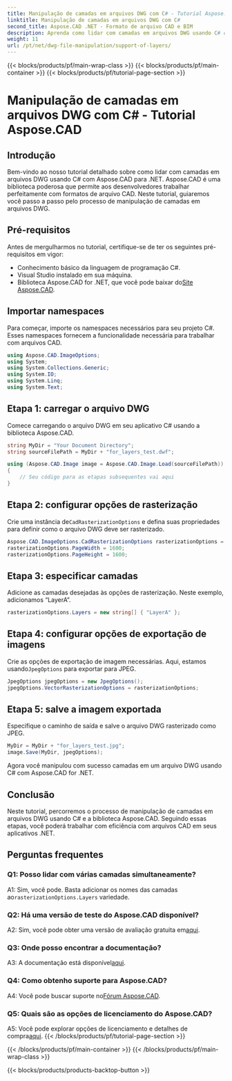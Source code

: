 ```yaml
---
title: Manipulação de camadas em arquivos DWG com C# - Tutorial Aspose.CAD
linktitle: Manipulação de camadas em arquivos DWG com C#
second_title: Aspose.CAD .NET - Formato de arquivo CAD e BIM
description: Aprenda como lidar com camadas em arquivos DWG usando C# com Aspose.CAD for .NET. Guia passo a passo para manipulação eficiente de arquivos CAD.
weight: 11
url: /pt/net/dwg-file-manipulation/support-of-layers/
---
```


{{< blocks/products/pf/main-wrap-class >}}
{{< blocks/products/pf/main-container >}}
{{< blocks/products/pf/tutorial-page-section >}}

# Manipulação de camadas em arquivos DWG com C# - Tutorial Aspose.CAD

## Introdução

Bem-vindo ao nosso tutorial detalhado sobre como lidar com camadas em arquivos DWG usando C# com Aspose.CAD para .NET. Aspose.CAD é uma biblioteca poderosa que permite aos desenvolvedores trabalhar perfeitamente com formatos de arquivo CAD. Neste tutorial, guiaremos você passo a passo pelo processo de manipulação de camadas em arquivos DWG.

## Pré-requisitos

Antes de mergulharmos no tutorial, certifique-se de ter os seguintes pré-requisitos em vigor:

- Conhecimento básico da linguagem de programação C#.
- Visual Studio instalado em sua máquina.
-  Biblioteca Aspose.CAD for .NET, que você pode baixar do[Site Aspose.CAD](https://releases.aspose.com/cad/net/).

## Importar namespaces

Para começar, importe os namespaces necessários para seu projeto C#. Esses namespaces fornecem a funcionalidade necessária para trabalhar com arquivos CAD.

```csharp
using Aspose.CAD.ImageOptions;
using System;
using System.Collections.Generic;
using System.IO;
using System.Linq;
using System.Text;
```

## Etapa 1: carregar o arquivo DWG

Comece carregando o arquivo DWG em seu aplicativo C# usando a biblioteca Aspose.CAD.

```csharp
string MyDir = "Your Document Directory";
string sourceFilePath = MyDir + "for_layers_test.dwf";

using (Aspose.CAD.Image image = Aspose.CAD.Image.Load(sourceFilePath))
{
    // Seu código para as etapas subsequentes vai aqui
}
```

## Etapa 2: configurar opções de rasterização

 Crie uma instância de`CadRasterizationOptions` e defina suas propriedades para definir como o arquivo DWG deve ser rasterizado.

```csharp
Aspose.CAD.ImageOptions.CadRasterizationOptions rasterizationOptions = new Aspose.CAD.ImageOptions.CadRasterizationOptions();
rasterizationOptions.PageWidth = 1600;
rasterizationOptions.PageHeight = 1600;
```

## Etapa 3: especificar camadas

Adicione as camadas desejadas às opções de rasterização. Neste exemplo, adicionamos “LayerA”.

```csharp
rasterizationOptions.Layers = new string[] { "LayerA" };
```

## Etapa 4: configurar opções de exportação de imagens

 Crie as opções de exportação de imagem necessárias. Aqui, estamos usando`JpegOptions` para exportar para JPEG.

```csharp
JpegOptions jpegOptions = new JpegOptions();
jpegOptions.VectorRasterizationOptions = rasterizationOptions;
```

## Etapa 5: salve a imagem exportada

Especifique o caminho de saída e salve o arquivo DWG rasterizado como JPEG.

```csharp
MyDir = MyDir + "for_layers_test.jpg";
image.Save(MyDir, jpegOptions);
```

Agora você manipulou com sucesso camadas em um arquivo DWG usando C# com Aspose.CAD for .NET.

## Conclusão

Neste tutorial, percorremos o processo de manipulação de camadas em arquivos DWG usando C# e a biblioteca Aspose.CAD. Seguindo essas etapas, você poderá trabalhar com eficiência com arquivos CAD em seus aplicativos .NET.

## Perguntas frequentes

### Q1: Posso lidar com várias camadas simultaneamente?

 A1: Sim, você pode. Basta adicionar os nomes das camadas ao`rasterizationOptions.Layers` variedade.

### Q2: Há uma versão de teste do Aspose.CAD disponível?

 A2: Sim, você pode obter uma versão de avaliação gratuita em[aqui](https://releases.aspose.com/).

### Q3: Onde posso encontrar a documentação?

 A3: A documentação está disponível[aqui](https://reference.aspose.com/cad/net/).

### Q4: Como obtenho suporte para Aspose.CAD?

 A4: Você pode buscar suporte no[Fórum Aspose.CAD](https://forum.aspose.com/c/cad/19).

### Q5: Quais são as opções de licenciamento do Aspose.CAD?

 A5: Você pode explorar opções de licenciamento e detalhes de compra[aqui](https://purchase.aspose.com/buy).
{{< /blocks/products/pf/tutorial-page-section >}}

{{< /blocks/products/pf/main-container >}}
{{< /blocks/products/pf/main-wrap-class >}}

{{< blocks/products/products-backtop-button >}}
